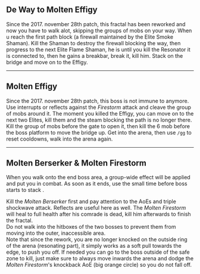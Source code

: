 ## De Way to Molten Effigy
Since the 2017. november 28th patch, this fractal has been reworked and now you have to walk alot, skipping the groups of mobs on your way. When u reach the first path block (a firewall maintained by the Elite Smoke Shaman). Kill the Shaman to destroy the firewall blocking the way, then progress to the next Elite Flame Shaman, he is <Effect name="invulnerability"/> until you kill the Resonator it is connected to, then he gains a breakbar, break it, kill him. Stack <Boon name="might"/> on the bridge and move on to the Effigy.

---

## Molten Effigy
Since the 2017. november 28th patch, this boss is not immune to <Condition name="burning"/> anymore.  Use interrupts or reflects against the *Firestorm* attack and cleave the group of mobs around it. The moment you killed the Effigy, you can move on to the next two Elites, kill them and the steam blocking the path is no longer there. Kill the group of mobs before the gate to open it, then kill the 6 mob before the boss platform to move the bridge up. Get into the arena, then use `/gg` to reset cooldowns, walk into the arena again. 

---

## Molten Berserker & Molten Firestorm
When you walk onto the end boss area, a group-wide <Effect name="agony"/> effect will be applied and put you in combat. As soon as it ends, use the small time before boss starts to stack <Boon name="might"/>.

Kill the *Molten Berserker* first and pay attention to the AoEs and triple shockwave attack. Reflects are useful here as well. The *Molten Firestorm* will heal to full health after his comrade is dead, kill him afterwards to finish the fractal.    
Do not walk into the hitboxes of the two bosses to prevent them from moving into the outer, inaccessible area.    
Note that since the rework, you are no longer knocked on the outside ring of the arena (resonating part), it simply works as a soft pull towards the edge, to push you off. If needed you can go to the boss outside of the safe zone to kill, just make sure to always move inwards the arena and dodge the *Molten Firestorm*'s knockback AoE (big orange circle) so you do not fall off.
